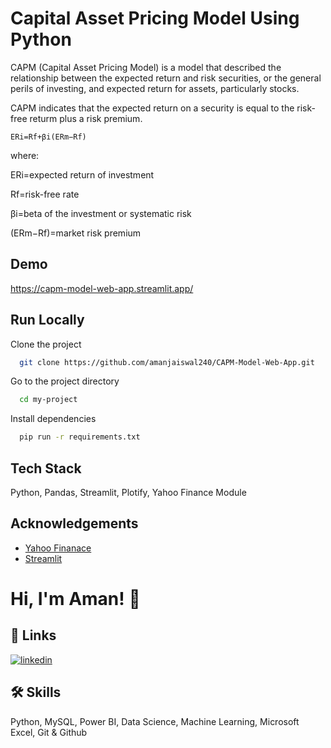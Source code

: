 
# Capital Asset Pricing Model Using Python

CAPM (Capital Asset Pricing Model) is a model that described the relationship between the expected return and risk securities, or the general perils of investing, and expected return for assets, particularly stocks.

CAPM indicates that the expected return on a security is equal to the risk-free returm plus a risk premium.

    ERi=Rf+βi(ERm−Rf)

where:

ERi=expected return of investment

Rf=risk-free rate

βi=beta of the investment or systematic risk

(ERm−Rf)=market risk premium



## Demo

https://capm-model-web-app.streamlit.app/


## Run Locally

Clone the project

```bash
  git clone https://github.com/amanjaiswal240/CAPM-Model-Web-App.git
```

Go to the project directory

```bash
  cd my-project
```

Install dependencies

```bash
  pip run -r requirements.txt
```


## Tech Stack

Python, Pandas, Streamlit, Plotify, Yahoo Finance Module


## Acknowledgements

 - [Yahoo Finanace](https://finance.yahoo.com/)
 - [Streamlit](https://docs.streamlit.io/)


# Hi, I'm Aman! 👋


## 🔗 Links
[![linkedin](https://img.shields.io/badge/linkedin-0A66C2?style=for-the-badge&logo=linkedin&logoColor=white)](https://www.linkedin.com/in/amanajak240/)


## 🛠 Skills
Python, MySQL, Power BI, Data Science, Machine Learning, Microsoft Excel, Git & Github
